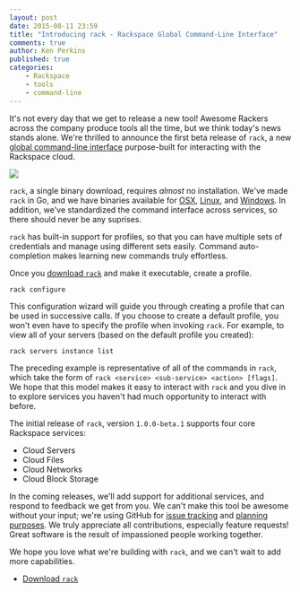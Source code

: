```yaml
---
layout: post
date: 2015-08-11 23:59
title: "Introducing rack - Rackspace Global Command-Line Interface"
comments: true
author: Ken Perkins
published: true
categories:
    - Rackspace
    - tools
    - command-line
---
```


It's not every day that we get to release a new tool! Awesome Rackers across the company produce tools all the time, but we think today's news stands alone. We're thrilled to announce the first beta release of `rack`, a new [global command-line interface](https://developer.rackspace.com/docs/rack-cli) purpose-built for interacting with the Rackspace cloud.

<img class="blog-post" src="{% asset_path 2015-08-11-introducing-rack-global-cli/rack.gif %}"/>

<!-- more -->

`rack`, a single binary download, requires _almost_ no installation. We've made `rack` in Go, and we have binaries available for [OSX](https://ec4a542dbf90c03b9f75-b342aba65414ad802720b41e8159cf45.ssl.cf5.rackcdn.com/1.0.0-beta.1/Darwin/amd64/rack), [Linux](https://ec4a542dbf90c03b9f75-b342aba65414ad802720b41e8159cf45.ssl.cf5.rackcdn.com/1.0.0-beta.1/Linux/amd64/rack), and [Windows](https://ec4a542dbf90c03b9f75-b342aba65414ad802720b41e8159cf45.ssl.cf5.rackcdn.com/1.0.0-beta.1/Windows/amd64/rack.exe). In addition, we've standardized the command interface across services, so there should never be any suprises.

`rack` has built-in support for profiles, so that you can have multiple sets of credentials and manage using different sets easily. Command auto-completion makes learning new commands truly effortless.

Once you [download `rack`](https://developer.rackspace.com/docs/rack-cli) and make it executable, create a profile.

```
rack configure
```

This configuration wizard will guide you through creating a profile that can be used in successive calls. If you choose to create a default profile, you won't even have to specify the profile when invoking `rack`. For example, to view all of your servers (based on the default profile you created):

```
rack servers instance list
```

The preceding example is representative of all of the commands in `rack`, which take the form of `rack <service> <sub-service> <action> [flags]`. We hope that this model makes it easy to interact with `rack` and you dive in to explore services you haven't had much opportunity to interact with before.

The initial release of `rack`, version `1.0.0-beta.1` supports four core Rackspace services:

- Cloud Servers
- Cloud Files
- Cloud Networks
- Cloud Block Storage

In the coming releases, we'll add support for additional services, and respond to feedback we get from you. We can't make this tool be awesome without your input; we're using GitHub for [issue tracking](https://github.com/rackspace/rack/issues) and [planning purposes](https://github.com/rackspace/rack/milestones). We truly appreciate all contributions, especially feature requests! Great software is the result of impassioned people working together.

We hope you love what we're building with `rack`, and we can't wait to add more capabilities.

- [Download `rack`](https://developer.rackspace.com/docs/rack-cli/#quickstart)